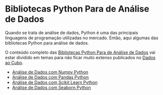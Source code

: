 # Bibliotecas Python Para de Análise de Dados

Quando se trata de análise de dados, Python é uma das principais linguagens de programação utilizadas no mercado. Então, aqui algumas das bibliotecas Python para análise de dados.

O conteúdo completo das [Bibliotecas Python Para de Análise de Dados](https://dadosaocubo.com/bibliotecas-python-para-de-analise-de-dados/) vai estar dividido em temas para não ficar muito extenso publicados no [Dados ao Cubo](https://www.dadosaocubo.com/). 

* [Análise de Dados com Numpy Python](https://dadosaocubo.com/analise-de-dados-com-numpy-python/)
* [Análise de Dados com Pandas Python](https://dadosaocubo.com/analise-de-dados-com-pandas-python/)
* [Análise de Dados com Scikit Learn Python](https://dadosaocubo.com/analise-de-dados-com-scikit-learn-python/)
* [Análise de Dados com Seaborn Python](https://dadosaocubo.com/analise-de-dados-com-seaborn-python/)
